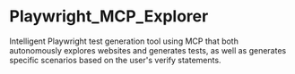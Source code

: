 # Playwright_MCP_Explorer
Intelligent Playwright test generation tool using MCP that both autonomously explores websites and generates tests, as well as generates specific scenarios based on the user's verify statements.
